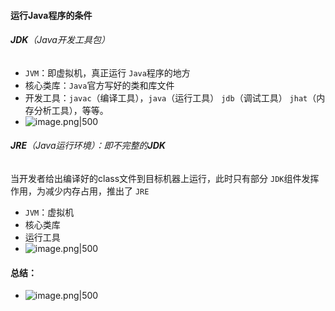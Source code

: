 #### 运行Java程序的条件
###### **JDK**（Java开发工具包）
- `JVM`：即虚拟机，真正运行 `Java`程序的地方
- 核心类库：`Java`官方写好的类和库文件
- 开发工具：`javac`（编译工具），`java`（运行工具） `jdb`（调试工具） `jhat`（内存分析工具），等等。
- ![image.png|500](https://picgo--ob.oss-cn-beijing.aliyuncs.com/20250809194529410.png)
###### **JRE**（Java运行环境）：即不完整的**JDK**
当开发者给出编译好的class文件到目标机器上运行，此时只有部分 `JDK`组件发挥作用，为减少内存占用，推出了 `JRE`
- `JVM`：虚拟机
- 核心类库
- 运行工具
- ![image.png|500](https://picgo--ob.oss-cn-beijing.aliyuncs.com/20250809195620387.png)
#### **总结：**
- ![image.png|500](https://picgo--ob.oss-cn-beijing.aliyuncs.com/20250809195710142.png)

